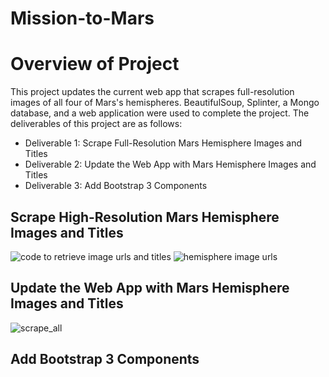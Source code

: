 # Mission-to-Mars

# Overview of Project
This project updates the current web app that scrapes full-resolution images of all four of Mars's hemispheres. BeautifulSoup, Splinter, a Mongo database, and a web application were used to complete the project. The deliverables of this project are as follows:
- Deliverable 1: Scrape Full-Resolution Mars Hemisphere Images and Titles
- Deliverable 2: Update the Web App with Mars Hemisphere Images and Titles
- Deliverable 3: Add Bootstrap 3 Components

## Scrape High-Resolution Mars Hemisphere Images and Titles

![code to retrieve image urls and titles](https://user-images.githubusercontent.com/90656004/146684282-e8ad5827-a573-4496-a9d5-18838ac608ab.PNG)
![hemisphere image urls](https://user-images.githubusercontent.com/90656004/146655693-2fef3176-4d2c-4b36-96c8-56ead5a54ebf.PNG)

## Update the Web App with Mars Hemisphere Images and Titles

![scrape_all](https://user-images.githubusercontent.com/90656004/146684321-091db71f-d980-4ca7-859c-14ccda9b9d7a.PNG)

## Add Bootstrap 3 Components
